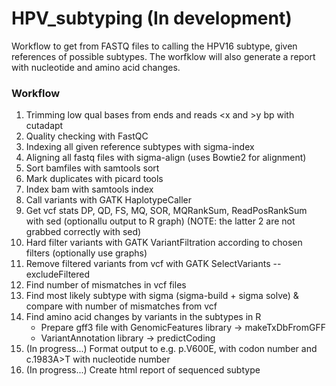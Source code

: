 # HPV_subtyping (In development)
Workflow to get from FASTQ files to calling the HPV16 subtype, given references of possible subtypes. The worfklow will also generate a report with nucleotide and amino acid changes. 

### Workflow

1. Trimming low qual bases from ends and reads \<x and \>y bp with cutadapt
2. Quality checking with FastQC
3. Indexing all given reference subtypes with sigma-index
4. Aligning all fastq files with sigma-align (uses Bowtie2 for alignment)
5. Sort bamfiles with samtools sort
6. Mark duplicates with picard tools
7. Index bam with samtools index
8. Call variants with GATK HaplotypeCaller
9. Get vcf stats DP, QD, FS, MQ, SOR, MQRankSum, ReadPosRankSum with sed (optionallu output to R graph) (NOTE: the latter 2 are not grabbed correctly with sed)
10. Hard filter variants with GATK VariantFiltration according to chosen filters (optionally use graphs)
12. Remove filtered variants from vcf with GATK SelectVariants --excludeFiltered
14. Find number of mismatches in vcf files
15. Find most likely subtype with sigma (sigma-build + sigma solve) & compare with number of mismatches from vcf
16. Find amino acid changes by variants in the subtypes in R
    - Prepare gff3 file with GenomicFeatures library -> makeTxDbFromGFF
    - VariantAnnotation library -> predictCoding
17. (In progress...) Format output to e.g. p.V600E, with codon number and c.1983A>T with nucleotide number
18. (In progress...) Create html report of sequenced subtype
